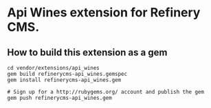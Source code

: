 # Api Wines extension for Refinery CMS.

## How to build this extension as a gem

    cd vendor/extensions/api_wines
    gem build refinerycms-api_wines.gemspec
    gem install refinerycms-api_wines.gem

    # Sign up for a http://rubygems.org/ account and publish the gem
    gem push refinerycms-api_wines.gem
